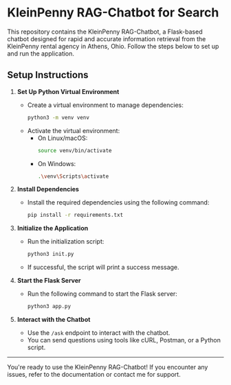# KleinPenny RAG-Chatbot for Search

This repository contains the KleinPenny RAG-Chatbot, a Flask-based chatbot designed for rapid and accurate information retrieval from the KleinPenny rental agency in Athens, Ohio. Follow the steps below to set up and run the application.

## Setup Instructions

1. **Set Up Python Virtual Environment**
   - Create a virtual environment to manage dependencies:
     ```bash
     python3 -m venv venv
     ```
   - Activate the virtual environment:
     - On Linux/macOS:
       ```bash
       source venv/bin/activate
       ```
     - On Windows:
       ```bash
       .\venv\Scripts\activate
       ```

2. **Install Dependencies**
   - Install the required dependencies using the following command:
     ```bash
     pip install -r requirements.txt
     ```

3. **Initialize the Application**
   - Run the initialization script:
     ```bash
     python3 init.py
     ```
   - If successful, the script will print a success message.

4. **Start the Flask Server**
   - Run the following command to start the Flask server:
     ```bash
     python3 app.py
     ```

5. **Interact with the Chatbot**
   - Use the `/ask` endpoint to interact with the chatbot. 
   - You can send questions using tools like cURL, Postman, or a Python script.

---

You're ready to use the KleinPenny RAG-Chatbot! If you encounter any issues, refer to the documentation or contact me for support.